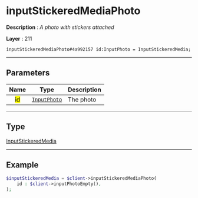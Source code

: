 # inputStickeredMediaPhoto

**Description** : *A photo with stickers attached*

**Layer** : 211

```tl
inputStickeredMediaPhoto#4a992157 id:InputPhoto = InputStickeredMedia;
```

---

## Parameters

| Name | Type | Description |
| :---: | :---: | :--- |
| <mark>id</mark> | [`InputPhoto`](type/InputPhoto) | The photo |

---

## Type

[InputStickeredMedia](type/InputStickeredMedia)

---

## Example

```php
$inputStickeredMedia = $client->inputStickeredMediaPhoto(
	id : $client->inputPhotoEmpty(),
);
```